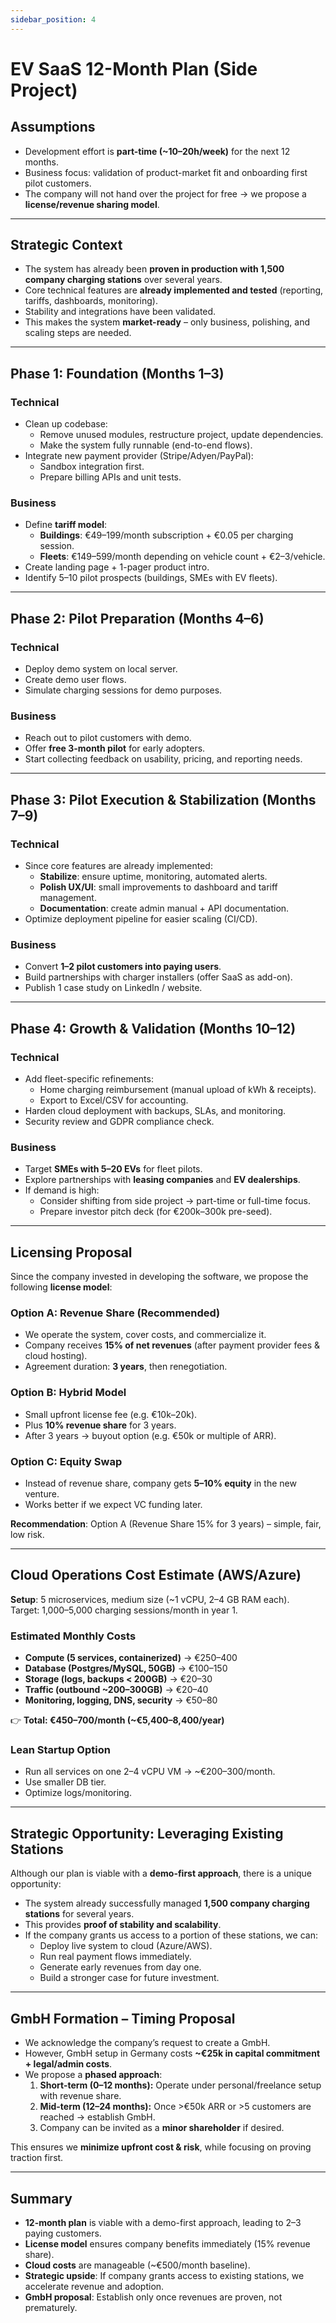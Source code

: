 ```yaml
---
sidebar_position: 4
---
```


# EV SaaS 12-Month Plan (Side Project)

## Assumptions
- Development effort is **part-time (~10–20h/week)** for the next 12 months.
- Business focus: validation of product-market fit and onboarding first pilot customers.
- The company will not hand over the project for free → we propose a **license/revenue sharing model**.

---

## Strategic Context
- The system has already been **proven in production with 1,500 company charging stations** over several years.
- Core technical features are **already implemented and tested** (reporting, tariffs, dashboards, monitoring).
- Stability and integrations have been validated.
- This makes the system **market-ready** – only business, polishing, and scaling steps are needed.

---

## Phase 1: Foundation (Months 1–3)

### Technical
- Clean up codebase:
  - Remove unused modules, restructure project, update dependencies.
  - Make the system fully runnable (end-to-end flows).
- Integrate new payment provider (Stripe/Adyen/PayPal):
  - Sandbox integration first.
  - Prepare billing APIs and unit tests.

### Business
- Define **tariff model**:
  - **Buildings**: €49–199/month subscription + €0.05 per charging session.
  - **Fleets**: €149–599/month depending on vehicle count + €2–3/vehicle.
- Create landing page + 1-pager product intro.
- Identify 5–10 pilot prospects (buildings, SMEs with EV fleets).

---

## Phase 2: Pilot Preparation (Months 4–6)

### Technical
- Deploy demo system on local server.
- Create demo user flows.
- Simulate charging sessions for demo purposes.

### Business
- Reach out to pilot customers with demo.
- Offer **free 3-month pilot** for early adopters.
- Start collecting feedback on usability, pricing, and reporting needs.

---

## Phase 3: Pilot Execution & Stabilization (Months 7–9)

### Technical
- Since core features are already implemented:
  - **Stabilize**: ensure uptime, monitoring, automated alerts.
  - **Polish UX/UI**: small improvements to dashboard and tariff management.
  - **Documentation**: create admin manual + API documentation.
- Optimize deployment pipeline for easier scaling (CI/CD).

### Business
- Convert **1–2 pilot customers into paying users**.
- Build partnerships with charger installers (offer SaaS as add-on).
- Publish 1 case study on LinkedIn / website.

---

## Phase 4: Growth & Validation (Months 10–12)

### Technical
- Add fleet-specific refinements:
  - Home charging reimbursement (manual upload of kWh & receipts).
  - Export to Excel/CSV for accounting.
- Harden cloud deployment with backups, SLAs, and monitoring.
- Security review and GDPR compliance check.

### Business
- Target **SMEs with 5–20 EVs** for fleet pilots.
- Explore partnerships with **leasing companies** and **EV dealerships**.
- If demand is high:
  - Consider shifting from side project → part-time or full-time focus.
  - Prepare investor pitch deck (for €200k–300k pre-seed).

---

## Licensing Proposal

Since the company invested in developing the software, we propose the following **license model**:

### Option A: Revenue Share (Recommended)
- We operate the system, cover costs, and commercialize it.
- Company receives **15% of net revenues** (after payment provider fees & cloud hosting).
- Agreement duration: **3 years**, then renegotiation.

### Option B: Hybrid Model
- Small upfront license fee (e.g. €10k–20k).
- Plus **10% revenue share** for 3 years.
- After 3 years → buyout option (e.g. €50k or multiple of ARR).

### Option C: Equity Swap
- Instead of revenue share, company gets **5–10% equity** in the new venture.
- Works better if we expect VC funding later.

**Recommendation**: Option A (Revenue Share 15% for 3 years) – simple, fair, low risk.

---

## Cloud Operations Cost Estimate (AWS/Azure)

**Setup**: 5 microservices, medium size (~1 vCPU, 2–4 GB RAM each).  
Target: 1,000–5,000 charging sessions/month in year 1.

### Estimated Monthly Costs
- **Compute (5 services, containerized)** → €250–400
- **Database (Postgres/MySQL, 50GB)** → €100–150
- **Storage (logs, backups < 200GB)** → €20–30
- **Traffic (outbound ~200–300GB)** → €20–40
- **Monitoring, logging, DNS, security** → €50–80

👉 **Total: €450–700/month (~€5,400–8,400/year)**

### Lean Startup Option
- Run all services on one 2–4 vCPU VM → ~€200–300/month.
- Use smaller DB tier.
- Optimize logs/monitoring.

---

## Strategic Opportunity: Leveraging Existing Stations

Although our plan is viable with a **demo-first approach**, there is a unique opportunity:

- The system already successfully managed **1,500 company charging stations** for several years.
- This provides **proof of stability and scalability**.
- If the company grants us access to a portion of these stations, we can:
  - Deploy live system to cloud (Azure/AWS).
  - Run real payment flows immediately.
  - Generate early revenues from day one.
  - Build a stronger case for future investment.

---

## GmbH Formation – Timing Proposal

- We acknowledge the company’s request to create a GmbH.
- However, GmbH setup in Germany costs **~€25k in capital commitment + legal/admin costs**.
- We propose a **phased approach**:
  1. **Short-term (0–12 months):** Operate under personal/freelance setup with revenue share.
  2. **Mid-term (12–24 months):** Once >€50k ARR or >5 customers are reached → establish GmbH.
  3. Company can be invited as a **minor shareholder** if desired.

This ensures we **minimize upfront cost & risk**, while focusing on proving traction first.

---

## Summary

- **12-month plan** is viable with a demo-first approach, leading to 2–3 paying customers.
- **License model** ensures company benefits immediately (15% revenue share).
- **Cloud costs** are manageable (~€500/month baseline).
- **Strategic upside**: If company grants access to existing stations, we accelerate revenue and adoption.
- **GmbH proposal**: Establish only once revenues are proven, not prematurely.  
